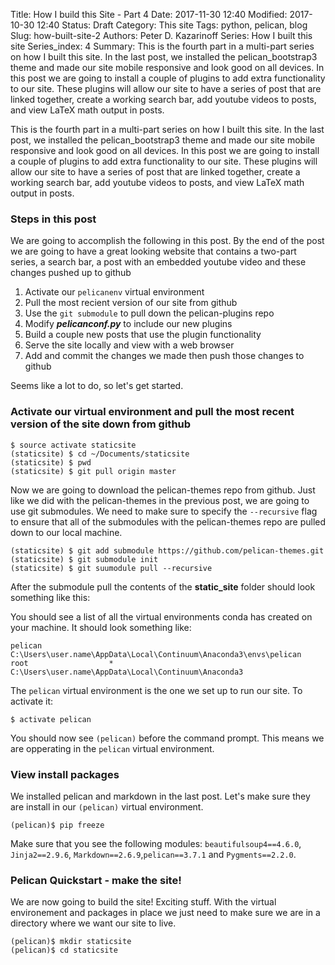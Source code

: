 Title: How I build this Site - Part 4
Date: 2017-11-30 12:40
Modified: 2017-10-30 12:40
Status: Draft
Category: This site
Tags: python, pelican, blog
Slug: how-built-site-2
Authors: Peter D. Kazarinoff
Series: How I built this site
Series_index: 4
Summary: This is the fourth part in a multi-part series on how I built this site. In the last post, we installed the pelican_bootstrap3 theme and made our site mobile responsive and look good on all devices.  In this post we are going to install a couple of plugins to add extra functionality to our site. These plugins will allow our site to have a series of post that are linked together, create a working search bar, add youtube videos to posts, and view LaTeX math output in posts.

This is the fourth part in a multi-part series on how I built this site. In the last post, we installed the pelican_bootstrap3 theme and made our site mobile responsive and look good on all devices.  In this post we are going to install a couple of plugins to add extra functionality to our site. These plugins will allow our site to have a series of post that are linked together, create a working search bar, add youtube videos to posts, and view LaTeX math output in posts.


### Steps in this post

We are going to accomplish the following in this post. By the end of the post we are going to have a great looking  website that contains a two-part series, a search bar, a post with an embedded youtube video and these changes pushed up to github

1. Activate our ```pelicanenv``` virtual environment
2. Pull the most recient version of our site from github
3. Use the ```git submodule``` to pull down the pelican-plugins repo
4. Modify **_pelicanconf.py_** to include our new plugins
5. Build a couple new posts that use the plugin functionality
6. Serve the site locally and view with a web browser
7. Add and commit the changes we made then push those changes to github

Seems like a lot to do, so let's get started.


### Activate our virtual environment and pull the most recent version of the site down from github


```
$ source activate staticsite
(staticsite) $ cd ~/Documents/staticsite
(staticsite) $ pwd
(staticsite) $ git pull origin master
```

Now we are going to download the pelican-themes repo from github. Just like we did with the pelican-themes in the previous post, we are going to use git submodules. We need to make sure to specify the ```--recursive``` flag to ensure that all of the submodules with the pelican-themes repo are pulled down to our local machine.
```
(staticsite) $ git add submodule https://github.com/pelican-themes.git
(staticsite) $ git submodule init
(staticsite) $ git suumodule pull --recursive
```

After the submodule pull the contents of the **static_site** folder should look something like this:




You should see a list of all the virtual environments conda has created on your machine. It should look something like:

```
pelican                  C:\Users\user.name\AppData\Local\Continuum\Anaconda3\envs\pelican
root                  *  C:\Users\user.name\AppData\Local\Continuum\Anaconda3
```

The ```pelican``` virtual environment is the one we set up to run our site. To activate it:

```
$ activate pelican
```

You should now see ```(pelican)``` before the command prompt. This means we are opperating in the ```pelican``` virtual environment. 

### View install packages

We installed pelican and markdown in the last post. Let's make sure they are install in our ```(pelican)``` virtual environment.

```
(pelican)$ pip freeze
```

Make sure that you see the following modules: ```beautifulsoup4==4.6.0```, ```Jinja2==2.9.6```, ```Markdown==2.6.9```,```pelican==3.7.1``` and ```Pygments==2.2.0```.

### Pelican Quickstart - make the site!

We are now going to build the site! Exciting stuff. With the virtual environement and packages in place we just need to make sure we are in a directory where we want our site to live.

```
(pelican)$ mkdir staticsite
(pelican)$ cd staticsite
```






